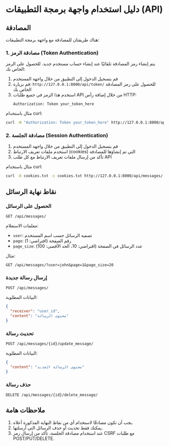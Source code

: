 # دليل استخدام واجهة برمجة التطبيقات (API)

## المصادقة

هناك طريقتان للمصادقة مع واجهة برمجة التطبيقات:

### 1. مصادقة الرمز (Token Authentication)

يتم إنشاء رمز المصادقة تلقائيًا عند إنشاء حساب مستخدم جديد. للحصول على الرمز الخاص بك:

1. قم بتسجيل الدخول إلى التطبيق من خلال واجهة المستخدم
2. قم بزيارة: `http://127.0.0.1:8000/api/token/` للحصول على رمز المصادقة الخاص بك
3. استخدم هذا الرمز في جميع طلبات API من خلال إضافة رأس HTTP:
   ```
   Authorization: Token your_token_here
   ```

مثال باستخدام curl:
```bash
curl -H "Authorization: Token your_token_here" http://127.0.0.1:8000/api/messages/
```

### 2. مصادقة الجلسة (Session Authentication)

1. قم بتسجيل الدخول إلى التطبيق من خلال واجهة المستخدم
2. استخدم ملفات تعريف الارتباط (cookies) التي تم إنشاؤها للمصادقة
3. تأكد من إرسال ملفات تعريف الارتباط مع كل طلب API

مثال باستخدام curl:
```bash
curl -b cookies.txt -c cookies.txt http://127.0.0.1:8000/api/messages/
```

## نقاط نهاية الرسائل

### الحصول على الرسائل

```
GET /api/messages/
```

معلمات الاستعلام:
- `user`: تصفية الرسائل حسب اسم المستخدم
- `page`: رقم الصفحة (افتراضي: 1)
- `page_size`: عدد الرسائل في الصفحة (افتراضي: 10، الحد الأقصى: 100)

مثال:
```
GET /api/messages/?user=john&page=1&page_size=20
```

### إرسال رسالة جديدة

```
POST /api/messages/
```

البيانات المطلوبة:
```json
{
  "receiver": "user_id",
  "content": "محتوى الرسالة"
}
```

### تحديث رسالة

```
POST /api/messages/{id}/update_message/
```

البيانات المطلوبة:
```json
{
  "content": "محتوى الرسالة الجديد"
}
```

### حذف رسالة

```
DELETE /api/messages/{id}/delete_message/
```

## ملاحظات هامة

1. يجب أن تكون مصادقًا لاستخدام أي من نقاط النهاية المذكورة أعلاه.
2. يمكنك فقط تحديث أو حذف الرسائل التي أرسلتها.
3. عند استخدام مصادقة الجلسة، تأكد من إرسال رمز CSRF مع طلبات POST/PUT/DELETE.
